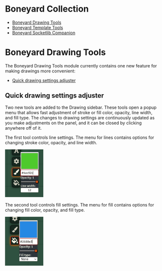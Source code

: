 # Boneyard Collection
- [Boneyard Drawing Tools](https://github.com/operation404/boneyard-drawing-tools)
- [Boneyard Template Tools](https://github.com/operation404/boneyard-template-tools)
- [Boneyard Socketlib Companion](https://github.com/operation404/boneyard-socketlib-companion)

# Boneyard Drawing Tools
The Boneyard Drawing Tools module currently contains one new feature for making drawings more convenient:
- [Quick drawing settings adjuster](#quick-drawing-settings-adjuster)

## Quick drawing settings adjuster
Two new tools are added to the Drawing sidebar. These tools open a popup menu that allows fast adjustment of stroke or fill color, opacity, line width, and fill type. The changes to drawing settings are continuously updated as you make adjustments on the panel, and it can be closed by clicking anywhere off of it.

The first tool controls line settings. The menu for lines contains options for changing stroke color, opacity, and line width.

<img src="https://github.com/operation404/boneyard-drawing-tools/blob/master/images/stroke_example.png?raw=true" width=25%>

The second tool controls fill settings. The menu for fill contains options for changing fill color, opacity, and fill type.

<img src="https://github.com/operation404/boneyard-drawing-tools/blob/master/images/fill_example.png?raw=true" width=25%>
